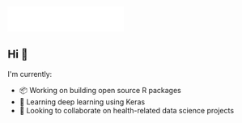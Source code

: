 <img src="images/svg/header.svg"></img>

## Hi 👋
I'm currently:
- 📦 Working on building open source R packages
- 🌱 Learning deep learning using Keras
- 👯 Looking to collaborate on health-related data science projects

